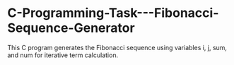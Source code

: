 # C-Programming-Task---Fibonacci-Sequence-Generator
This C program generates the Fibonacci sequence using variables i, j, sum, and num for iterative term calculation.
